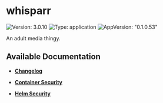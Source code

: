 # whisparr

![Version: 3.0.10](https://img.shields.io/badge/Version-3.0.10-informational?style=flat-square) ![Type: application](https://img.shields.io/badge/Type-application-informational?style=flat-square) ![AppVersion: "0.1.0.53"](https://img.shields.io/badge/AppVersion-"0.1.0.53"-informational?style=flat-square)

An adult media thingy.

## Available Documentation

- [**Changelog**](CHANGELOG)

- [**Container Security**](container-security)

- [**Helm Security**](helm-security)

